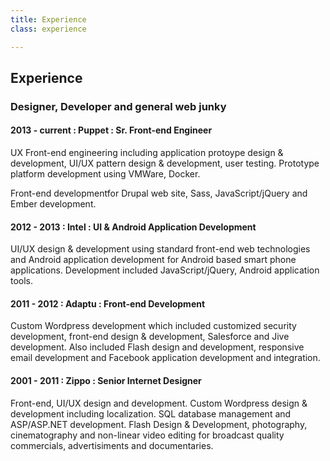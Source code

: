 ```yaml
---
title: Experience
class: experience

---
```


## Experience
### Designer, Developer and general web junky

#### 2013 - current : Puppet : Sr. Front-end Engineer
UX Front-end engineering including application protoype design & development, UI/UX pattern design & development, user testing. Prototype platform development using VMWare, Docker.

Front-end developmentfor Drupal web site, Sass, JavaScript/jQuery and Ember development.

#### 2012 - 2013 : Intel : UI & Android Application Development
UI/UX design & development using standard front-end web technologies and Android application development for Android based smart phone applications. Development included JavaScript/jQuery, Android application tools.

#### 2011 - 2012 : Adaptu : Front-end Development
Custom Wordpress development which included customized security development, front-end design & development, Salesforce and Jive development. Also included Flash design and development, responsive email development and Facebook application development and integration.

#### 2001 - 2011 : Zippo : Senior Internet Designer
Front-end, UI/UX design and development. Custom Wordpress design & development including localization. SQL database management and ASP/ASP.NET development. Flash Design & Development, photography, cinematography and non-linear video editing for broadcast quality commercials, advertisiments and documentaries.
